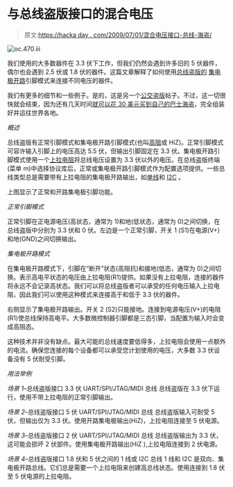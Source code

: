 # 与总线盗版接口的混合电压

> 原文:[https://hacka day . com/2009/07/01/混合电压接口-总线-海盗/](https://hackaday.com/2009/07/01/mixed-voltage-interfacing-with-the-bus-pirate/)

![oc.470.iii](../Images/8fe8d83b728c1b21c873e81929dfd94d.png "oc.470.iii")

我们使用的大多数器件在 3.3 伏下工作，但我们仍然会遇到许多旧的 5 伏器件，偶尔也会遇到 2.5 伏或 1.8 伏的器件。这篇文章解释了如何使用[总线盗版的](http://www.buspirate.com) [集电极开路](http://en.wikipedia.org/wiki/Open_collector)引脚模式来连接不同电压的器件。

我们有更多的细节和一些例子。是的，这是另一个[公交盗版](http://www.buspirate.com/)帖子。不过，这一切很快就会结束，因为还有几天时间[就可以花 30 美元买到自己的巴士海盗](http://hackaday.com/2009/06/25/bus-pirate-preorders-open/)，完全组装好并运往世界各地。

*概述*

总线盗版有正常引脚模式和集电极开路引脚模式(也叫[高阻](http://en.wikipedia.org/wiki/High_impedance)或 HiZ)。正常引脚模式可容许输入引脚上的电压高达 5.5 伏，但输出引脚固定在 3.3 伏。集电极开路引脚模式使用一个[上拉电阻](http://en.wikipedia.org/wiki/Pull-up_resistor)将总线电压设置为 3.3 伏以外的电压。在总线盗版终端(菜单 m)中选择协议库后，正常或集电极开路引脚模式作为配置选项提供。一些总线类型总是需要带有上拉电阻的集电极开路输出，如[单线](http://en.wikipedia.org/wiki/1-Wire)和 [I2C](http://en.wikipedia.org/wiki/I%C2%B2C) 。

上图显示了正常和开路集电极引脚功能。

*正常引脚模式*

正常引脚在正电源电压(高状态，通常为 1)和地(低状态，通常为 0)之间切换，在总线盗版中分别为 3.3 伏和 0 伏。左边是一个正常引脚，开关 1 (S1)在电源(V+)和地(GND)之间切换输出。

*集电极开路模式*

在集电极开路模式下，引脚在“断开”状态(高阻抗)和接地(低态，通常为 0)之间切换。表示高电平状态的电压由上拉电阻(R1)提供。如果没有上拉电阻，连接的器件将永远不会记录高状态。我们可以将总线盗版者可以承受的任何电压输入上拉电阻，因此我们可以使用这种模式来连接高于和低于 3.3 伏的器件。

右侧显示了集电极开路输出。开关 2 (S2)只能接地。连接到电源电压(V+)的电阻(R1)使总线保持高电平。大多数微控制器引脚都是三态引脚，当配置为输入时会变成高阻态。

这种技术并非没有缺点。最大可能的总线速度要低得多，上拉电阻会使用一点额外的电流。确保您连接的每个设备都可以承受您计划使用的电压，大多数 3.3 伏设备没有 5 伏耐受引脚。

*用法举例*

*场景 1*–总线盗版接口 3.3 伏 UART/SPI/JTAG/MIDI 总线
总线盗版在 3.3 伏下运行，使用不带上拉电阻的正常引脚输出。

*场景 2*–总线盗版接口 5 伏 UART/SPI/JTAG/MIDI 总线
总线盗版输入可耐受 5 伏，但输出仅为 3.3 伏。使用开路集电极输出(HiZ)，上拉电阻连接至 5 伏电源。

*场景 3*–总线盗版接口 2 伏 UART/SPI/JTAG/MIDI 总线
总线盗版输出为 3.3 伏，这可能会损坏 2 伏部件。使用集电极开路输出(HiZ ),上拉电阻连接到 2 伏电源。

*场景 4*–总线盗版接口 1.8 伏和 5 伏之间的 1 线或 I2C 总线
1 线和 I2C 是双向、集电极开路总线。它们总是需要一个上拉电阻来创建高总线状态。使用连接到 1.8 伏至 5 伏电源的上拉电阻。